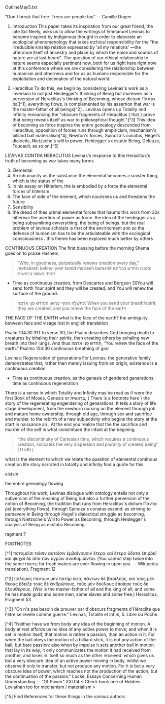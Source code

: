 OutlineMay5.txt

"Don't break that tree. Trees are people too" 
  -- Camille Dugee 

1. Introduction
This paper takes its inspiration from our great friend, the late Sol Neely, asks us to allow the writings of Emmanuel Levinas to become inspired by indigenous thought in order to elaborate an ecological phenomenology that takes etchical responsibility for the "the irreducible kinship relation expressed by 'all my relations' —the utterance itself of ancestry and place by which the noise and sounds of nature are at last heard".  The question of our ethical relationship to nature seems especially pertinent now, both for us right here right now at this conference where we are considering the relationship between humanism and otherness and for us as humans responsible for the exploitation and decimation of the natural world.  

2. Heraclitus
To do this, we begin by considering Levinas's work as a inversion to not just Heidegger's thinking of Being but moreover as a perversion of Heraclitus's thinking of Becoming, whose dictum  Πάντα ῥεῖ[^1],  everything flows, is complemented by his assertion that war is the master-father of all beings[^2] .  Levinas opens up Totality and Infinity renouncing the "obscure fragments of Heraclitus { that } prove that being reveals itself as war to philosophical thought."[^3]  This idea of becoming as force inspires the entire genealogy descended from Heraclitus, opposition of forces runs through empiricism, mechanism's billiard ball materialism[^4], Newton's forces, Spinoza's conatus, Hegel's dialectic, Nietzsche's will to power, Heidegger's ecstatic Being, Deleuze, Foucault, as so on.[^5]  


LEVINAS CONTRA HERACLITUS
Levinas's response to this Heraclitus's truth of becoming as war takes many forms

3. Elemental 
  1. An inhumanity as the substance the elemental becomes a sinister thing, which is the status of the 
  2. In his essay on Hitlerism, the is embodied by a force the elemental forces of hitlerism
  3. The face of side of the element, which nourishes us and threatens the future
  4. Sensibility 
  5. the dread of thes primal elemental forces that haunts this work from 30s hitlerism the asertion of power as force.  the idea of the heidegger as a being subsumiinng ewverything.  the being of beings.  but the real problem of levinas scholars is that of the envirnoment ann so the defense of humanism has to be the artiulateable with the ecological consciousness . this theme has been explored much better by others
 
CONTINUOUS CREATION
The first blessing before the morning Shema goes on to praise Hashem, 

> “Who, in goodness, perpetually renews creation every day,” 
 > mehadesh bekhol yom tamid ma’aseh bereshit ובטובו מחדש בכל יום תמיד מעשה בראשית 
* Time as continuous creation, from Descartes and Bergson
30You will send forth Your spirit and they will be created, and You will renew the surface of the ground.	 	

 > לתְּשַׁלַּ֣ח ר֖וּֽחֲךָ יִבָּֽרֵא֑וּן
 > וּ֜תְחַדֵּ֗שׁ פְּנֵ֣י אֲדָמָֽה:
> When you send your breath/spirit, they are created, 
> and you renew the face of the earth

THE FACE OF THE EARTH
what is the face of the earth?
the ambiguity between face and visage 
lost in english translation

Psalm 104:30 
31T
 In verse 30, the Psalm describes God bringing death to creatures by inhaling their spirits, then creating others by exhaling new breath into their lungs. And thus תחדש פני אדמה, “You renew the face of the earth.”
Psalmo 104:30 continuous breathing of god

Levinas: Regeneration of generations
For Levinas, the generative family demonstrates that, rather than merely issuing from an origin, existence is a continuous creation
* Time as continuous creation, as the genesis of gendered generations, time as continuous regeneration 

There is a sense in which Totality and Infinity may be read as if were the first Book of Moses, Genesis or בְּרֵאשִׁית, { There is a footnote here } the story of the regenerating engendering of generations.  It tells a story of life stage development, from the newborn nursing on the element through job and mature home ownership, through old age, through sex and sacrifice and murder, to the rebirth of a new subjectivity who begins the story at the start in naissance an . At the end you realize that the the sacrifice and murder of the self is what constintued the infant at the begining.

> “the discontinuity of Cartesian time, which requires a continuous creation, indicates the very dispersion and plurality of created being” (TI 58).[

what is the element to which we relate the question of elemental 
continous creation life story narrated in totality and infintiy
find a quote for this


eistsin




the entire genealogy flowing

Throughout his work, Levinas dialogue with ontology entails not only a subversion of the meaning of Being but also a further perversion of the notion of Becoming, the tradition that runs from Heraclitus's dictum Πάντα ῥεῖ (everything flows), through Spinoza's conatus essendi as striving to persevere in Being through Hegel's dialectical struggle as becoming, through  Nietzsche's Will to Power as Becoming, through Heidegger's analysis of Being as ecstatic Becoming.

ragment 7

FOOTNOTES


[^1] ποταμοῖσι τοῖσιν αὐτοῖσιν ἐμβαίνουσιν ἕτερα καὶ ἕτερα ὕδατα ἐπιῤῥεῖ· καὶ ψυχαὶ δὲ ἀπὸ τῶν ὑγρῶν ἀναθυμιῶνται. (You cannot step twice into the same rivers; for fresh waters are ever flowing in upon you. -- Wikipedia translation).  Fragment 12

[^2]  πόλεμος πάντων μὲν πατήρ ἐστι, πάντων δὲ βασιλεύς, καὶ τοὺς μὲν θεοὺς ἔδειξε τοὺς δὲ ἀνθρώπους, τοὺς μὲν δούλους ἐποίησε τοὺς δὲ ἐλευθέρους. (War is the master-father of all and the king of all; and some he has made gods and some men, some slaves and some free.)  Heraclitus, Fragment 53

[^3] "On n'a pas besoin de prouver par d'obscurs fragments d'Héraclite que l'être se révèle comme guerre." Levinas, Totalite et infini, 5. Libre du Poche. 

[^4] "Neither have we from body any idea of the beginning of motion. A body at rest affords us no idea of any active power to move; and when it is set in motion itself, that motion is rather a passion, than an action in it. For when the ball obeys the motion of a billiard stick, it is not any action of the ball, but bare passion: also when by impulse it sets another ball in motion that lay in its way, it only communicates the motion it had received from another, and loses in itself so much as the other received: which gives us but a very obscure idea of an active power moving in body, whilst we observe it only to transfer, but not produce any motion. For it is but a very obscure idea of power, which reaches not the production of the action, but the continuation of the passion." Locke, Essays Concerning Human Understanding -- "Of Power" XXI.04  < Check book one of Hobbes Leviathan too for mechanism / materialism >


[^5] Find References for these things in the various authors


